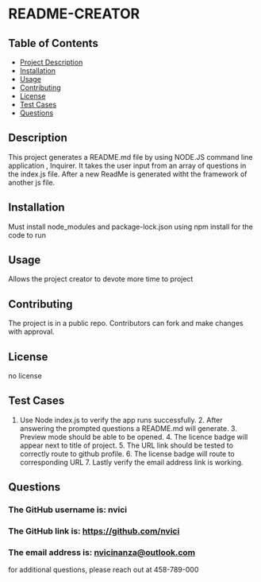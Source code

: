  # README-CREATOR
  
  ## Table of Contents
  - [Project Description](#description)
  - [Installation](#installation)
  - [Usage](#usage)
  - [Contributing](#contributing)
  - [License](#license)
  - [Test Cases](#tests)
  - [Questions](#questions)
  ## Description
  This project generates a README.md file by using NODE.JS command  line application ,  Inquirer. It takes the user input from  an array of questions in the index.js file. After a new ReadMe is generated witht the framework of another js file.
  ## Installation
  Must install node_modules and package-lock.json using npm install for the code to run
  ## Usage
  Allows the project creator to devote more time to project
  ## Contributing
  The project is in a public repo. Contributors can fork and make 
changes with approval.
  ## License
  no license
  ## Test Cases
  1. Use Node index.js to verify the app runs successfully. 2. After answering the prompted questions a README.md will generate. 3. Preview mode should be able to be opened. 4. The licence badge will appear next to title of project. 5. 
The URL link should be tested to correctly route to github profile. 6. The license badge will route to  corresponding URL 7. Lastly verify the email address link is working.
  ## Questions
  ### The GitHub username is: nvici
  ### The GitHub link is: https://github.com/nvici
  ### The email address is: nvicinanza@outlook.com
  for additional questions, please reach out at 458-789-000
